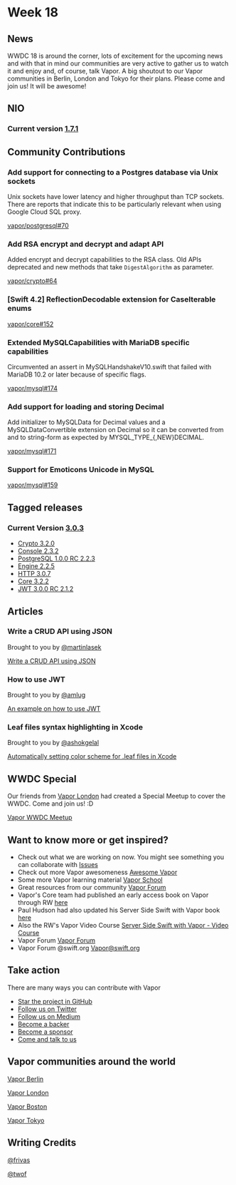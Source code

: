 # Week 18

## News

WWDC 18 is around the corner, lots of excitement for the upcoming news and with that in mind our communities are very active to gather us to watch it and enjoy and, of course, talk Vapor. A big shoutout to our Vapor communities in Berlin, London and Tokyo for their plans. Please come and join us! It will be awesome!

## NIO

### Current version [1.7.1](https://github.com/apple/swift-nio/releases/tag/1.7.1)

## Community Contributions

### Add support for connecting to a Postgres database via Unix sockets
Unix sockets have lower latency and higher throughput than TCP sockets. There are reports that indicate this to be particularly relevant when using Google Cloud SQL proxy.

[vapor/postgresql#70](https://github.com/vapor/postgresql/pull/70)

### Add RSA encrypt and decrypt and adapt API
Added encrypt and decrypt capabilities to the RSA class. Old APIs deprecated and new methods that take ```DigestAlgorithm``` as parameter.

[vapor/crypto#64](https://github.com/vapor/crypto/pull/64)

### [Swift 4.2] ReflectionDecodable extension for CaseIterable enums

[vapor/core#152](https://github.com/vapor/core/pull/152)

### Extended MySQLCapabilities with MariaDB specific capabilities
Circumvented an assert in MySQLHandshakeV10.swift that failed with MariaDB 10.2 or later because of specific flags.

[vapor/mysql#174](https://github.com/vapor/mysql/pull/174)

### Add support for loading and storing Decimal
Add initializer to MySQLData for Decimal values and a MySQLDataConvertible extension on Decimal so it can be converted from and to string-form as expected by MYSQL_TYPE_{,NEW}DECIMAL.

[vapor/mysql#171](https://github.com/vapor/mysql/pull/171)

### Support for Emoticons Unicode in MySQL

[vapor/mysql#159](https://github.com/vapor/mysql/pull/159)

## Tagged releases
### Current Version [3.0.3](https://github.com/vapor/vapor/releases/tag/3.0.3)

- [Crypto 3.2.0](https://github.com/vapor/crypto/releases/tag/3.2.0)
- [Console 2.3.2](https://github.com/vapor/console/releases/tag/2.3.2)
- [PostgreSQL 1.0.0 RC 2.2.3](https://github.com/vapor/postgresql/releases/tag/1.0.0-rc.2.2.3)
- [Engine 2.2.5](https://github.com/vapor/http/releases/tag/2.2.5) 
- [HTTP 3.0.7](https://github.com/vapor/http/releases/tag/3.0.7)
- [Core 3.2.2](https://github.com/vapor/core/releases/tag/3.2.2)
- [JWT 3.0.0 RC 2.1.2](https://github.com/vapor/jwt/releases/tag/3.0.0-rc.2.1.2)

## Articles

### Write a CRUD API using JSON

Brought to you by [@martinlasek](https://github.com/martinlasek)

[Write a CRUD API using JSON](https://medium.com/@martinlasek/tutorial-write-a-crud-api-using-json-c1edb1439d8a)

### How to use JWT

Brought to you by [@amlug](https://github.com/proggeramlug)

[An example on how to use JWT](https://github.com/skelpo/JWTAuthExample)

### Leaf files syntax highlighting in Xcode
Brought to you by [@ashokgelal](https://github.com/ashokgelal)

[Automatically setting color scheme for .leaf files in Xcode](https://ashokgelal.com/2017/01/19/leaf_color_schemer_xcode/?ref=github)


## WWDC Special

Our friends from [Vapor London](https://www.meetup.com/VaporLondon/) had created a Special Meetup to cover the WWDC. Come and join us! :D

[Vapor WWDC Meetup](http://meetu.ps/e/Fk96f/zf1k9/a)

## Want to know more or get inspired?

- Check out what we are working on now. You might see something you can collaborate with [Issues](https://github.com/search?q=org%3Avapor+is%3Aissue+is%3Aopen+)
- Check out more Vapor awesomeness [Awesome Vapor](https://github.com/Cellane/awesome-vapor)
- Some more Vapor learning material [Vapor School](https://github.com/vaporberlin/vaporschool)
- Great resources from our community [Vapor Forum](https://www.vaporforums.io)
- Vapor's Core team had published an early access book on Vapor through RW [here](https://store.raywenderlich.com/products/server-side-swift-with-vapor)
- Paul Hudson had also updated his Server Side Swift with Vapor book [here](https://www.hackingwithswift.com/files/server-side-swift-vapor-edition-toc.pdf)
- Also the RW's Vapor Video Course [Server Side Swift with Vapor - Video Course ](https://videos.raywenderlich.com/courses/115-server-side-swift-with-vapor/lessons/1)
- Vapor Forum [Vapor Forum](http://vaporforums.io/)
- Vapor Forum @swift.org [Vapor@swift.org](https://forums.swift.org/c/related-projects/vapor)

## Take action

There are many ways you can contribute with Vapor

- [Star the project in GitHub](https://github.com/vapor/vapor)
- [Follow us on Twitter](https://twitter.com/codevapor)
- [Follow us on Medium](https://medium.com/@codevapor)
- [Become a backer](https://opencollective.com/vapor#backer)
- [Become a sponsor](https://opencollective.com/vapor#sponsor)
- [Come and talk to us](https://vapor.team)

## Vapor communities around the world

[Vapor Berlin](http://vapor.berlin/#/)

[Vapor London](https://www.meetup.com/VaporLondon/)

[Vapor Boston](https://www.meetup.com/VaporBoston/)

[Vapor Tokyo](https://vapormeetuptokyo.connpass.com/event/88654/)

## Writing Credits

[@frivas](https://github.com/frivas)

[@twof](https://github.com/twof)
